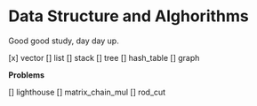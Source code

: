 # Data Structure and Alghorithms

Good good study, day day up.

[x] vector
[] list
[] stack
[] tree
[] hash_table
[] graph

**Problems**

  [] lighthouse
  [] matrix_chain_mul
  [] rod_cut